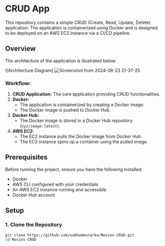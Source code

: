 # CRUD App

This repository contains a simple CRUD (Create, Read, Update, Delete) application. The application is containerized using Docker and is designed to be deployed on an AWS EC2 instance via a CI/CD pipeline.

## Overview

The architecture of the application is illustrated below:

![Architecture Diagram]
![Screenshot from 2024-08-23 21-37-25](https://github.com/user-attachments/assets/0863ec30-be97-4877-a554-347509e10450)



### Workflow:

1. **CRUD Application:** The core application providing CRUD functionalities.
2. **Docker:** 
   - The application is containerized by creating a Docker image.
   - The Docker image is pushed to Docker Hub.
3. **Docker Hub:** 
   - The Docker image is stored in a Docker Hub repository (`xyz/image:latest`).
4. **AWS EC2:**
   - The EC2 instance pulls the Docker image from Docker Hub.
   - The EC2 instance spins up a container using the pulled image.

## Prerequisites

Before running the project, ensure you have the following installed:

- Docker
- AWS CLI configured with your credentials
- An AWS EC2 instance running and accessible
- Docker Hub account

## Setup

### 1. Clone the Repository
```bash
git clone https://github.com/subhammurarka/Movies-CRUD.git
cd Movies-CRUD

